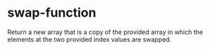 # swap-function
Return a new array that is a copy of the provided array in which the elements at the two provided index values are swapped.
